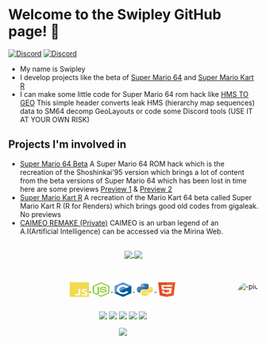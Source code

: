 # Welcome to the **Swipley** GitHub page! 👋

[![Discord](https://img.shields.io/discord/727634138600833026?label=Hivernia%20Minecraft%20Server&style=for-the-badge)](https://discord.gg/nRMGe6s7fM)
[![Discord](https://img.shields.io/discord/894376728124878859?label=Beta%20Hack%20Project&style=for-the-badge)](https://discord.gg/W2Hsvm23na)

- My name is Swipley
- I develop projects like the beta of [Super Mario 64](https://github.com/) and [Super Mario Kart R](https://github.com/)
- I can make some little code for Super Mario 64 rom hack like [HMS TO GEO](https://github.com/Swipley/convert_hms_to_geo) This simple header converts leak HMS (hierarchy map sequences) data to SM64 decomp GeoLayouts or code some Discord tools (USE IT AT YOUR OWN RISK)

## Projects I'm involved in
- [Super Mario 64 Beta](https://github.com/)
A Super Mario 64 ROM hack which is the recreation of the Shoshinkai'95 version which brings a lot of content from the beta versions of Super Mario 64 which has been lost in time here are some previews [Preview 1](https://youtu.be/JIK3ZkndXMM) & [Preview 2](https://youtu.be/33fHR9LtmV4)
- [Super Mario Kart R](https://github.com/)
A recreation of the Mario Kart 64 beta called Super Mario Kart R (R for Renders) which brings good old codes from gigaleak. No previews
- [CAIMEO REMAKE (Private)](https://github.com/Swipley/CAIMEO)
CAIMEO is an urban legend of an A.I(Artificial Intelligence) can be accessed via the Mirina Web.

##


<div align="center">
  <a href="#">
  <img align="center" src="https://github-readme-stats.vercel.app/api/top-langs/?username=Swipley&layout=compact&theme=dracula" width="350" />
</a>
<a href="#">
  <img align="center" src="https://github-readme-stats.vercel.app/api?username=Swipley&layout=compact&theme=dracula" width="400" />
<div style="display: inline_block"><br>
  
  ##
  
  <img align="center" alt="Js" height="30" width="40" src="https://raw.githubusercontent.com/devicons/devicon/master/icons/javascript/javascript-plain.svg">
  <img align="center" alt="Nodejs" height="30" width="40" src="https://raw.githubusercontent.com/devicons/devicon/master/icons/nodejs/nodejs-original.svg">
  <img align="center" alt="C" height="30" width="40" src="https://raw.githubusercontent.com/devicons/devicon/master/icons/c/c-original.svg">
  <img align="center" alt="Python" height="30" width="40" src="https://raw.githubusercontent.com/devicons/devicon/master/icons/python/python-original.svg">
  <img align="center" alt="HTML" height="30" width="40" src="https://raw.githubusercontent.com/devicons/devicon/master/icons/html5/html5-original.svg">
  <img align="right" alt="-pic" height="150" style="border-radius:50px;" src="https://avatars.githubusercontent.com/u/89121771?v=4">
</div>
  
  ##
 
<div> 
  <a href="https://www.youtube.com/channel/UCpy71Jo23viuKAnzalWq1ww" target="_blank"><img src="https://img.shields.io/badge/YouTube-FF0000?style=for-the-badge&logo=youtube&logoColor=white" target="_blank"></a>
  <a href="https://twitter.com/Swipley" target="_blank"><img src="https://img.shields.io/badge/Twitter-1DA1F2?style=for-the-badge&logo=twitter&logoColor=white" target="_blank"></a>
  <a href="https://instagram.com/swiipley" target="_blank"><img src="https://img.shields.io/badge/-Instagram-%23E4405F?style=for-the-badge&logo=instagram&logoColor=white" target="_blank"></a>
 	<a href="https://www.twitch.tv/swipley" target="_blank"><img src="https://img.shields.io/badge/Twitch-9146FF?style=for-the-badge&logo=twitch&logoColor=white" target="_blank"></a>
 <a href="https://discord.gg/W2Hsvm23na" target="_blank"><img src="https://img.shields.io/badge/Discord-7289DA?style=for-the-badge&logo=discord&logoColor=white" target="_blank"></a>
  <p align="center">
  <img src="https://discord.c99.nl/widget/theme-3/723280830767562924.png">
</p>
</div>
